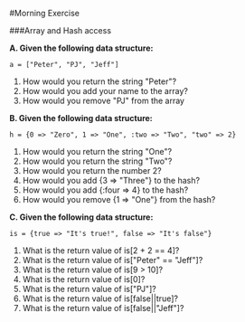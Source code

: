 #Morning Exercise

###Array and Hash access

**A. Given the following data structure:**

`a = ["Peter", "PJ", "Jeff"]`

1. How would you return the string "Peter"?
2. How would you add your name to the array?
3. How would you remove "PJ" from the array

**B. Given the following data structure:**

`h = {0 => "Zero", 1 => "One", :two => "Two", "two" => 2}`

1. How would you return the string "One"?
2. How would you return the string "Two"?
3. How would you return the number 2?
4. How would you add {3 => "Three"} to the hash?
5. How would you add {:four => 4} to the hash?
6. How would you remove {1 => "One"} from the hash?

**C. Given the following data structure:**

`is = {true => "It's true!", false => "It's false"}`

1. What is the return value of is[2 + 2 == 4]?
2. What is the return value of is["Peter" == "Jeff"]?
3. What is the return value of is[9 > 10]?
4. What is the return value of is[0]?
5. What is the return value of is["PJ"]?
6. What is the return value of is[false||true]?
6. What is the return value of is[false||"Jeff"]?